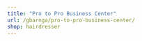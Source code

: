 ```yaml
---
title: "Pro to Pro Business Center"
url: /gbarnga/pro-to-pro-business-center/
shop: hairdresser
---
```

